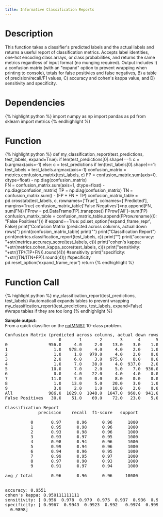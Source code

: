 ```yaml
---
title: Informative Classification Reports
---
```

# Description
This function takes a classifier's predicted labels and the actual labels and returns a useful report of classification metrics. Accepts label identities, one-hot encoding class arrays, or class probabilities, and returns the same metrics regardless of input format (no munging required). Output includes !) a confusion matrix (with an "expand" option to prevent wrapping when printing to console), totals for false positivies and false negatives, B) a table of precision/recall/F1 values, C) accuracy and cohen's kappa value, and D) sensitivity and specificity. 

# Dependencies  
{% highlight python %}
import numpy as np
import pandas as pd
from sklearn import metrics
{% endhighlight %}

# Function  
{% highlight python %}
def my_classification_report(test_predictions, test_labels, expand=True):
    if len(test_predictions[0].shape)==1:
        c = b.argmax(axis=-1)
    else:
        c = test_predictions
    if len(test_labels[0].shape)==1:
        test_labels = test_labels.argmax(axis=-1)
    confusion_matrix = metrics.confusion_matrix(test_labels, c)
    FP = confusion_matrix.sum(axis=0, dtype=float) - np.diag(confusion_matrix)  
    FN = confusion_matrix.sum(axis=1, dtype=float) - np.diag(confusion_matrix)
    TP = np.diag(confusion_matrix)
    TN = confusion_matrix.sum() - (FP + FN + TP)
    confusion_matrix_table = pd.crosstab(test_labels, c, rownames=['True'], colnames=['Predicted'], margins=True)
    confusion_matrix_table['False Negatives']=np.append(FN, sum(FN))
    FProw = pd.DataFrame(FP).transpose()
    FProw['All']=sum(FP)
    confusion_matrix_table = confusion_matrix_table.append(FProw.rename({0: "False Positives"}))
    if expand==True:
        pd.set_option('expand_frame_repr', False)
    print("Confusion Matrix (predicted across columns, actual down rows)")
    print(confusion_matrix_table)
    print("")
    print("Classification Report")
    print(metrics.classification_report(test_labels, c))
    print("")
    print("accuracy: "+str(metrics.accuracy_score(test_labels, c)))
    print("cohen's kappa: "+str(metrics.cohen_kappa_score(test_labels, c)))
    print("sensitivity: "+str((TP/(TP+FN)).round(4))) #sensitivity
    print("specificity: "+str((TN/(TN+FP)).round(4))) #specificity
    pd.reset_option('expand_frame_repr')
    return
{% endhighlight %}

# Function Call  
{% highlight python %}
my_classification_report(test_predictions, test_labels) #automaticall expands tables to prevent wrapping
my_classification_report(test_predictions, test_labels, expand=False) #wraps tables if they are too long
{% endhighlight %}

__Sample output:__  
From a quick classifier on the <a href='https://ndelaneybusch.github.io/Cogneuro_helpers/2017-09-26-notmnist-inception/'>notMNIST</a> 10-class problem.
<pre>
Confusion Matrix (predicted across columns, actual down rows)
                     0       1       2       3      4      5       6      7      8       9      All  False Negatives
0                956.0     4.0     2.0    13.0    3.0    1.0     5.0    9.0    5.0     2.0   1000.0             44.0
1                  1.0   978.0     4.0     4.0    2.0    1.0     7.0    0.0    0.0     3.0   1000.0             22.0
2                  1.0     1.0   979.0     4.0    2.0    0.0    12.0    0.0    0.0     1.0   1000.0             21.0
3                  2.0     6.0     3.0   975.0    0.0    0.0     3.0    0.0    2.0     9.0   1000.0             25.0
4                  1.0     7.0    30.0     4.0  937.0    2.0     9.0    0.0    6.0     4.0   1000.0             63.0
5                 10.0     7.0     2.0     5.0    7.0  936.0     8.0    4.0    6.0    15.0   1000.0             64.0
6                  0.0     4.0    22.0     4.0    4.0    0.0   963.0    0.0    1.0     2.0   1000.0             37.0
7                 11.0     7.0     0.0     8.0    0.0    0.0     6.0  953.0    5.0    10.0   1000.0             47.0
8                  1.0    13.0     5.0    20.0    3.0    1.0     6.0    1.0  904.0    46.0   1000.0             96.0
9                  3.0     2.0     1.0    10.0    2.0    0.0     5.0    0.0    7.0   970.0   1000.0             30.0
All              986.0  1029.0  1048.0  1047.0  960.0  941.0  1024.0  967.0  936.0  1062.0  10000.0            449.0
False Positives   30.0    51.0    69.0    72.0   23.0    5.0    61.0   14.0   32.0    92.0    449.0              NaN

Classification Report
             precision    recall  f1-score   support

          0       0.97      0.96      0.96      1000
          1       0.95      0.98      0.96      1000
          2       0.93      0.98      0.96      1000
          3       0.93      0.97      0.95      1000
          4       0.98      0.94      0.96      1000
          5       0.99      0.94      0.96      1000
          6       0.94      0.96      0.95      1000
          7       0.99      0.95      0.97      1000
          8       0.97      0.90      0.93      1000
          9       0.91      0.97      0.94      1000

avg / total       0.96      0.96      0.96     10000


accuracy: 0.9551
cohen's kappa: 0.950111111111
sensitivity: [ 0.956  0.978  0.979  0.975  0.937  0.936  0.963  0.953  0.904  0.97 ]
specificity: [ 0.9967  0.9943  0.9923  0.992   0.9974  0.9994  0.9932  0.9984  0.9964
  0.9898]
  </pre>
